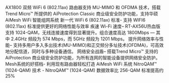 AX1800 双频 WiFi 6 (802.11ax) 路由器支持 MU-MIMO 和 OFDMA 技术，搭载 Trend Micro™ 所提供的 AiProtection Classic 商业级安全防护功能，支持华硕 AiMesh WiFi 智能组网系统
新一代 WiFi 6 (802.11ax) 标准- 支持 WIFI6 (802.11ax) 标准提供更好的网络性能与效率
疾速 Wi-Fi 速度– RT-AX56U热血版支持 1024-QAM，无线连接速度得到显著提升。组合速度高达 1800Mbps — 其中 2.4GHz 频段为 574 Mbps，而 5GHz 频段为 1201 Mbps。
提升网络效率与性能– 支持多用户多入多出技术(MU-MIMO)和正交频分多址技术(OFDMA)，可高效地分配信道，同时与多种设备通信。
网络安全战盾– 搭载Trend Micro™ 支持的 AiProtection 商业级安全防护功能，为所有连网的智能设备提供网络安全防护。
Mesh系统的好搭档- 利用现有路由器轻松打造 AiMesh WiFi 系统
NitroQAM™ (1024-QAM) 技术 - NitroQAM™ (1024-QAM) 数据效率比 256-QAM 标准提高约 25%